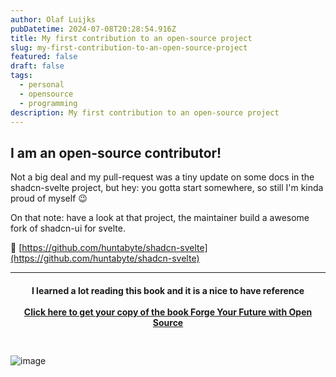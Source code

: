 ```yaml
---
author: Olaf Luijks
pubDatetime: 2024-07-08T20:28:54.916Z
title: My first contribution to an open-source project
slug: my-first-contribution-to-an-open-source-project
featured: false
draft: false
tags:
  - personal
  - opensource
  - programming
description: My first contribution to an open-source project
---
```


## I am an open-source contributor!

Not a big deal and my pull-request was a tiny update on some docs in the shadcn-svelte project, but hey: you gotta start somewhere, so still I'm kinda proud of myself 😉

On that note: have a look at that project, the maintainer build a awesome fork of shadcn-ui for svelte.

🔗 [https://github.com/huntabyte/shadcn-svelte](https://github.com/huntabyte/shadcn-svelte)

---

<h4 style="text-align: center; padding-bottom: 26px;">
I learned a lot reading this book and it is a nice to have reference<br /><br />
  <a href="https://amzn.to/43nDU1n" target="_blank">Click here to get your copy of the book Forge Your Future with Open Source</a>
</h4>

![image](@/assets/images/opensource-book.jpg)
